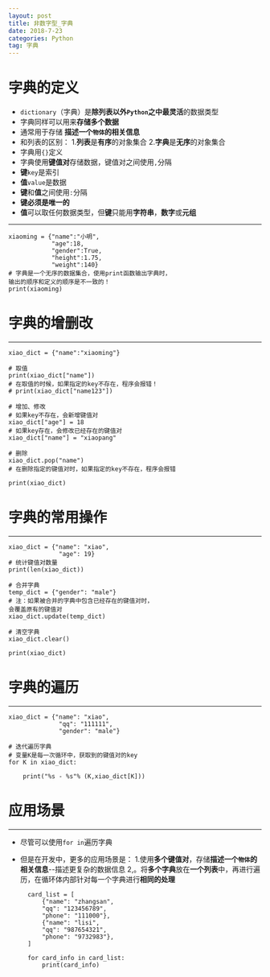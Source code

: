 ```yaml
---
layout: post
title: 非数字型_字典
date: 2018-7-23
categories: Python
tag: 字典
---
```

# 字典的定义
* `dictionary`（字典）是**除列表以外`Python`之中最灵活**的数据类型
* 字典同样可以用来**存储多个数据**
* 通常用于存储 **描述一个`物体`的相关信息**
* 和列表的区别：
1.**列表**是**有序**的对象集合
2.**字典**是**无序**的对象集合
* 字典用`{}`定义
* 字典使用**键值对**存储数据，键值对之间使用`,`分隔
* **键**`key`是索引
* **值**`value`是数据
* **键**和**值**之间使用`:`分隔
* **键必须是唯一的**
* **值**可以取任何数据类型，但**键**只能用**字符串**，**数字**或**元组**
------------------------------------
    xiaoming = {"name":"小明",
                "age":18,
                "gender":True,
                "height":1.75,
                "weight":140}
    # 字典是一个无序的数据集合，使用print函数输出字典时，
    输出的顺序和定义的顺序是不一致的！
    print(xiaoming)
# 字典的增删改
-----------------------
    xiao_dict = {"name":"xiaoming"}

    # 取值
    print(xiao_dict["name"])
    # 在取值的时候，如果指定的key不存在，程序会报错！
    # print(xiao_dict["name123"])

    # 增加、修改
    # 如果key不存在，会新增键值对
    xiao_dict["age"] = 18
    # 如果key存在，会修改已经存在的键值对
    xiao_dict["name"] = "xiaopang"

    # 删除
    xiao_dict.pop("name")
    # 在删除指定的键值对时，如果指定的key不存在，程序会报错

    print(xiao_dict)

# 字典的常用操作
-------------------------
    xiao_dict = {"name": "xiao",
                  "age": 19}
    # 统计键值对数量
    print(len(xiao_dict))

    # 合并字典
    temp_dict = {"gender": "male"}
    # 注：如果被合并的字典中包含已经存在的键值对时，  
    会覆盖原有的键值对
    xiao_dict.update(temp_dict)

    # 清空字典
    xiao_dict.clear()

    print(xiao_dict)

# 字典的遍历
-------------------------
    xiao_dict = {"name": "xiao",
                  "qq": "111111",
                  "gender": "male"}

    # 迭代遍历字典
    # 变量K是每一次循环中，获取到的键值对的key
    for K in xiao_dict:

        print("%s - %s"% (K,xiao_dict[K]))

# 应用场景
----------------------
* 尽管可以使用`for in`遍历字典
* 但是在开发中，更多的应用场景是：
1.使用**多个键值对**，存储**描述一个`物体`的相关信息**--描述更复杂的数据信息
2,。将**多个字典**放在**一个列表**中，再进行遍历，在循环体内部针对每一个字典进行**相同的处理**

        card_list = [
            {"name": "zhangsan",
            "qq": "123456789",
            "phone": "111000"},
            {"name": "lisi",
            "qq": "987654321",
            "phone": "9732983"},
        ]

        for card_info in card_list:
            print(card_info)
